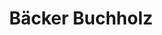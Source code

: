 ---
title: "Bäcker Buchholz"
url: /krummhoern/baecker-buchholz-schatthausstrasse/
shop: Bäckerei
---